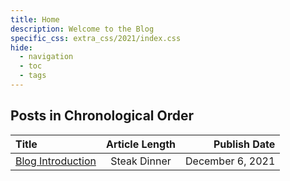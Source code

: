 ```yaml
---
title: Home
description: Welcome to the Blog
specific_css: extra_css/2021/index.css
hide:
  - navigation
  - toc
  - tags
---
```


## Posts in Chronological Order

<!-- Bite, Mixed Greens, Steak Dinner  -->

| Title                                                   | Article Length |     Publish Date |
| :------------------------------------------------------ | :------------: | ---------------: |
| <a href="/2021/Blog-Introduction">Blog Introduction</a> |  Steak Dinner  | December 6, 2021 |

